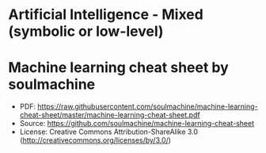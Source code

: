 # Artificial Intelligence - Mixed (symbolic or low-level)

# Machine learning cheat sheet by soulmachine  
* PDF: https://raw.githubusercontent.com/soulmachine/machine-learning-cheat-sheet/master/machine-learning-cheat-sheet.pdf   
* Source: https://github.com/soulmachine/machine-learning-cheat-sheet   
* License: Creative Commons Attribution-ShareAlike 3.0 (http://creativecommons.org/licenses/by/3.0/)
